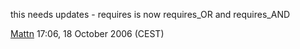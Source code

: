 this needs updates - requires is now requires_OR and requires_AND


[Mattn](User:Mattn "wikilink") 17:06, 18 October 2006 (CEST)